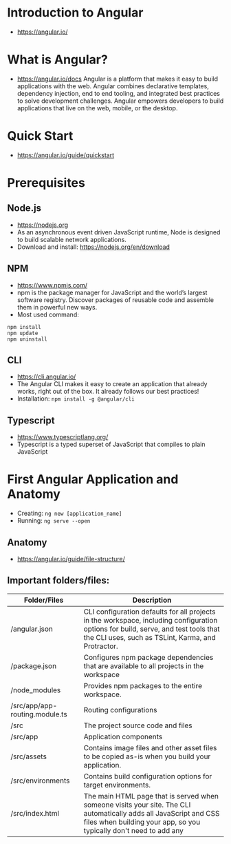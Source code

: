 # Introduction to Angular
- https://angular.io/

# What is Angular?
- https://angular.io/docs
Angular is a platform that makes it easy to build applications with the web. Angular combines declarative templates, dependency injection, end to end tooling, and integrated best practices to solve development challenges. Angular empowers developers to build applications that live on the web, mobile, or the desktop.

# Quick Start
- https://angular.io/guide/quickstart

# Prerequisites

## Node.js
- https://nodejs.org
- As an asynchronous event driven JavaScript runtime, Node is designed to build scalable network applications.
- Download and install: https://nodejs.org/en/download

## NPM
- https://www.npmjs.com/
- npm is the package manager for JavaScript and the world’s largest software registry. Discover packages of reusable code and assemble them in powerful new ways.
- Most used command:
```
npm install
npm update
npm uninstall
```

## CLI
- https://cli.angular.io/
- The Angular CLI makes it easy to create an application that already works, right out of the box. It already follows our best practices!
- Installation:
```npm install -g @angular/cli```

## Typescript
- https://www.typescriptlang.org/
- Typescript is a typed superset of JavaScript that compiles to plain JavaScript

# First Angular Application and Anatomy
- Creating: ```ng new [application_name]```
- Running: ```ng serve --open```

## Anatomy
- https://angular.io/guide/file-structure/

## Important folders/files:

| Folder/Files | Description |
-------------- | -----------
| /angular.json	| CLI configuration defaults for all projects in the workspace, including configuration options for build, serve, and test tools that the CLI uses, such as TSLint, Karma, and Protractor. |
| /package.json	| Configures npm package dependencies that are available to all projects in the workspace |
| /node_modules	| Provides npm packages to the entire workspace. |
| /src/app/app-routing.module.ts | Routing configurations |
| /src | The project source code and files |
| /src/app | Application components |
| /src/assets | Contains image files and other asset files to be copied as-is when you build your application. |
| /src/environments | Contains build configuration options for target environments. |
| /src/index.html | The main HTML page that is served when someone visits your site. The CLI automatically adds all JavaScript and CSS files when building your app, so you typically don't need to add any <script> or<link> tags here manually. |
| /src/styles.css | Global styles |
| /src/main.ts | The main entry point for your app. Compiles the application with the JIT compiler and bootstraps the application's root module (AppModule) to run in the browser. |
| /src/app/ | Contains your app's logic and data. Angular components, templates, and styles go here. | 
| /src/app/app.component.ts | Defines the logic for the app's root component, named AppComponent. The view associated with this root component becomes the root of the view hierarchy as you add components and services to your app. | 
| /src/app/app.component.html | Defines the HTML template associated with the root AppComponent. |
| /src/app/app.component.css | Defines the base CSS stylesheet for the root AppComponent. |
| /src/app/app.component.spec.ts | Defines a unit test for the root AppComponent. |
| /src/app/app.module.ts | Defines the root module, named AppModule, that tells Angular how to assemble the application. |
| /src/app/ | Contains image files and other asset files to be copied as-is when you build your application.	Contains image files and other asset files to be copied as-is when you build your application. |

## Files to inspect
- /angular.json
- /package.json
- /src/app/app.module.ts
- /src/app/app-routing.module.ts
- /src/index.html
  - `<app-root></app-root>`
- /src/styles.css
- /src/app/app.component.ts
- /src/app/app.component.html
- /src/app/app.component.css
  - `selector: 'app-root'`
- /src/app/app.component.spec.ts
- /node_modules

# Building and deploying an Angular application
- https://angular.io/guide/deployment
- Run CLI commands:
  - `ng build`
  - `ng build --prod`
- All required files will be generated/copied to the fold: `/dist/`
- The web-server has to be configured to redirect missing files to index.html

# Preparing for a new project

## Cleaning files

### App HTML template: `app.component.html`
```
<div style="text-align:center">
  <h1>Learning Angular</h1>
</div>
```

### App component class: `app.component.ts`
```
import { Component } from '@angular/core';
@Component({
  selector: 'app-root',
  templateUrl: './app.component.html',
  styleUrls: ['./app.component.css']
})
export class AppComponent {
}
```

## Creating a component
- command: `ng generate component data-binding`
- output:
```
CREATE src/app/data-binding/data-binding.component.html (31 bytes)
CREATE src/app/data-binding/data-binding.component.spec.ts (664 bytes)
CREATE src/app/data-binding/data-binding.component.ts (292 bytes)
CREATE src/app/data-binding/data-binding.component.css (0 bytes)
```
- Inspect each file

## Adding the component to the Application
- Add the component `selector` as an HTML tag to the `app.component.html`

### App HTML tempalte: `app.component.html`
```
<div style="text-align:center">
  <h1>Learning Angular</h1>
</div>
<app-data-binding></app-data-binding>
```

# Basics about data binding and HTML template
- Data binding is one of the most powerful and important features in any software development language.
- It allows us to define communication between the component and view.
- So we can say that data binding is passed from component to view and from view to the component.

## Showing component properties with interpolation
  - Use the double curly braces: `{{property / expression}}`

### HTML template: `data-binding.component.html`
```
<p>
  User Name: {{user_name}} has {{user_name.length}} characters
</p>
```

### Component class: `data-binding.component.ts`
```
import { Component } from '@angular/core';
@Component({
  selector: 'app-data-binding',
  templateUrl: './data-binding.component.html',
  styleUrls: ['./data-binding.component.css']
})
export class DataBindingComponent {
  user_name: string;
  constructor() { 
    this.user_name = "Jose";
  }
}
```

## Showing data with interpolation looping thru collections
- Use `*ngFor="let element of collection"` directive

### HTML template: `data-binding.component.html`
```
<ul>
  <li *ngFor="let name of names">{{name}} has {{name?.length}} characters</li>
</ul>
```

### Component class: `data-binding.component.ts`
```
import { Component } from '@angular/core';
@Component({
  selector: 'app-data-binding',
  templateUrl: './data-binding.component.html',
  styleUrls: ['./data-binding.component.css']
})
export class DataBindingComponent {
  names: string[];
  constructor() { 
    this.names = ['Jose', 'Leila', 'Artur'];
  }
}
```

## Showing components conditionally and the ng-container tag
https://angular.io/guide/structural-directives
- Use `*ngIf='condition'` directive
- The <ng-template> is an Angular element for rendering HTML. It is never displayed directly.

### HTML template: `data-binding.component.html`
```
<ul *ngIf="names.length >= 4">
  <!-- 
       One structural directive per host element: *ngIf or *ngFor
       The ng-container allow us to by-pass that
    -->
  <ng-container *ngFor="let name of names">
      <li *ngIf="name.length > 4">{{name}} has {{name.length}} characters</li>
  </ng-container>
</ul>
```

### Component class: `data-binding.component.ts`
```
import { Component } from '@angular/core';
@Component({
  selector: 'app-data-binding',
  templateUrl: './data-binding.component.html',
  styleUrls: ['./data-binding.component.css']
})
export class DataBindingComponent {
  names: string[];
  constructor() { 
    this.names = ['Jose', 'Leila', 'Artur'];
    //this.names.push("Rodrigues");
  }
}
```

## Binding a method to a button click
- Use the notation: (event)="method($event)"

### HTML template: `data-binding.component.html`
```
<button (click)="addName($event)">Add Name</button>
<ul>
  <li *ngFor="let name of names">{{name}} has {{name?.length}} characters</li>
</ul>
```

### Component class: `data-binding.component.ts`
```
import { Component } from '@angular/core';
@Component({
  selector: 'app-data-binding',
  templateUrl: './data-binding.component.html',
  styleUrls: ['./data-binding.component.css']
})
export class DataBindingComponent {
  names: string[];
  constructor() { 
    this.names = [];
  }
  addName (event) {
    debugger;
    alert("Add User button clicked!");
  }
}
```

## Getting user input using a template reference variable
- A template reference varible provide direct access to an element from within the template.
- To declare a template reference variable, precede an identifier with a hash (or pound) character (#).

### HTML template: `data-binding.component.html`
```
<input type="text" #newName>
<button (click)="addName(newName)">Add Name</button>
<ul>
  <li *ngFor="let name of names">{{name}} has {{name?.length}} characters</li>
</ul>
```

### Component class: `data-binding.component.ts`
```
import { Component } from '@angular/core';
@Component({
  selector: 'app-data-binding',
  templateUrl: './data-binding.component.html',
  styleUrls: ['./data-binding.component.css']
})
export class DataBindingComponent {
  names: string[];
  constructor() { 
    this.names = [];
  }
  addName (newName: any) {
    debugger;
    this.names.push(newName.value);
    newName.value = '';
  }
}
```

## Getting user input by binding a HTML component to a component property
- Use the two way databind decorator: `[(ngModel)]="component_property"`
- Change the `app.module.ts` file to add the Forms module
  - Add the import clause
  - Add FormsModule to the imposts array

### app.module.ts
```
import { BrowserModule } from '@angular/platform-browser';
import { NgModule } from '@angular/core';
import { AppRoutingModule } from './app-routing.module';
import { AppComponent } from './app.component';
import { DataBindingComponent } from './data-binding/data-binding.component';
import { FormsModule } from '@angular/forms';

@NgModule({
  declarations: [
    AppComponent,
    DataBindingComponent
  ],
  imports: [
    BrowserModule,
    AppRoutingModule,
    FormsModule
  ],
  providers: [],
  bootstrap: [AppComponent]
})
export class AppModule { }
```

### HTML template: `data-binding.component.html`
```
<input type="text" [(ngModel)]="newName" />
<button (click)="addName()">Add Name</button>
<p>New name value: {{newName}}</p>
<ul>
  <li *ngFor="let name of names">{{name}} has {{name?.length}} characters</li>
</ul>
```

### Component class: `data-binding.component.ts`
```
import { Component } from '@angular/core';
@Component({
  selector: 'app-data-binding',
  templateUrl: './data-binding.component.html',
  styleUrls: ['./data-binding.component.css']
})
export class DataBindingComponent {
  names: string[];
  newName: string;
  constructor() { 
    this.names = [];
    this.newName = "";
  }
  addName () {
    this.names.push(this.newName);
    this.newName = '';
  }
}
```

## Get user input from the $event object
- The $event represents the DOM event and carry a payload of information about the event/component

### HTML template: `data-binding.component.html`
```
<input type="text" [(ngModel)]="newName" (keyup)="newNameOnKey($event)"/>
<button (click)="addName()">Add Name</button>
<p>New name value: {{newName}}</p>
<ul>
  <li *ngFor="let name of names">{{name}} has {{name?.length}} characters</li>
</ul>
```

### Component class: `data-binding.component.ts`
```
import { Component } from '@angular/core';
@Component({
  selector: 'app-data-binding',
  templateUrl: './data-binding.component.html',
  styleUrls: ['./data-binding.component.css']
})
export class DataBindingComponent {
  names: string[];
  newName: string;
  constructor() { 
    this.names = [];
    this.newName = "";
  }
  addName () {
    this.names.push(this.newName);
    this.newName = '';
  }
  newNameOnKey(event: KeyboardEvent) {
    console.log(event.key + " " + event.keyCode);
    if (event.key === "Enter") {
      this.addName();
    }
  }
}
```

## Key event filtering (with key.enter)
- The (keyup) event handler hears every keystroke. Sometimes only the Enter key matters, because it signals that the user has finished typing.

### HTML template: `data-binding.component.html`
```
<input type="text" [(ngModel)]="newName" (keyup.enter)="addName()"/>
<button (click)="addName()">Add Name</button>
<button (click)="deleteNames()">Delete names</button>
<p>New name value: {{newName}}</p>
<ul>
  <li *ngFor="let name of names">{{name}} has {{name?.length}} characters</li>
</ul>
```

### Component class: `data-binding.component.ts`
```
import { Component } from '@angular/core';
@Component({
  selector: 'app-data-binding',
  templateUrl: './data-binding.component.html',
  styleUrls: ['./data-binding.component.css']
})
export class DataBindingComponent {
  names: string[];
  newName: string;
  constructor() { 
    this.names = [];
    this.newName = "";
  }
  addName() {
    this.names.push(this.newName);
    this.newName = '';
  }
  deleteNames() {
    this.names = [];
  }
}
```

[Next](Components.md)
